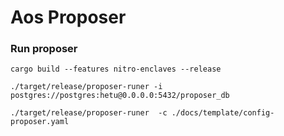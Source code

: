 # Aos Proposer

### Run proposer

```shell
cargo build --features nitro-enclaves --release

./target/release/proposer-runer -i postgres://postgres:hetu@0.0.0.0:5432/proposer_db

./target/release/proposer-runer  -c ./docs/template/config-proposer.yaml
```